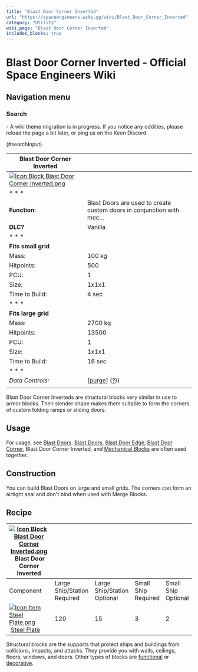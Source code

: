 ```yaml
---
title: "Blast Door Corner Inverted"
url: "https://spaceengineers.wiki.gg/wiki/Blast_Door_Corner_Inverted"
category: "Utility"
wiki_page: "Blast Door Corner Inverted"
includes_blocks: true
---
```


# Blast Door Corner Inverted - Official Space Engineers Wiki

## Navigation menu

### Search

\- A wiki theme migration is in progress. If you notice any oddities, please reload the page a bit later, or ping us on the Keen Discord.

(#searchInput)

| Blast Door Corner Inverted |     |
| --- | --- |
| [![Icon Block Blast Door Corner Inverted.png](https://spaceengineers.wiki.gg/images/6/6f/Icon_Block_Blast_Door_Corner_Inverted.png?8e9aad)](https://spaceengineers.wiki.gg/wiki/File:Icon_Block_Blast_Door_Corner_Inverted.png) |     |
| * * * |     |
| **Function:** | Blast Doors are used to create custom doors in conjunction with mec... |
| **DLC?** | Vanilla |
| * * * |     |
| **Fits small grid** |     |
| Mass: | 100 kg |
| Hitpoints: | 500 |
| PCU: | 1   |
| Size: | 1x1x1 |
| Time to Build: | 4 sec |
| * * * |     |
| **Fits large grid** |     |
| Mass: | 2700 kg |
| Hitpoints: | 13500 |
| PCU: | 1   |
| Size: | 1x1x1 |
| Time to Build: | 16 sec |
| * * * |     |
| _Data Controls:_ | \[[purge](https://spaceengineers.wiki.gg/wiki/Blast_Door_Corner_Inverted?action=purge)\] ([?](https://spaceengineers.wiki.gg/wiki/Template:Info_Block))) |
|     |     |

Blast Door Corner Inverteds are structural blocks very similar in use to armor blocks. Their slender shape makes them suitable to form the corners of custom folding ramps or sliding doors.

## Usage

For usage, see [Blast Doors](https://spaceengineers.wiki.gg/wiki/Blast_Doors "Blast Doors"). [Blast Doors](https://spaceengineers.wiki.gg/wiki/Blast_Doors "Blast Doors"), [Blast Door Edge](https://spaceengineers.wiki.gg/wiki/Blast_Door_Edge "Blast Door Edge"), [Blast Door Corner](https://spaceengineers.wiki.gg/wiki/Blast_Door_Corner "Blast Door Corner"), Blast Door Corner Inverted, and [Mechanical Blocks](https://spaceengineers.wiki.gg/wiki/Mechanical_Blocks "Mechanical Blocks") are often used together.

## Construction

You can build Blast Doors on large and small grids. The corners can form an airtight seal and don't bind when used with Merge Blocks.

## Recipe

| [![Icon Block Blast Door Corner Inverted.png](https://spaceengineers.wiki.gg/images/thumb/6/6f/Icon_Block_Blast_Door_Corner_Inverted.png/21px-Icon_Block_Blast_Door_Corner_Inverted.png?8e9aad)](https://spaceengineers.wiki.gg/wiki/Blast_Door_Corner_Inverted "Blast Door Corner Inverted") Blast Door Corner Inverted |     |     |     |     |
| --- | --- | --- | --- | --- |
| Component | Large Ship/Station  <br>Required | Large Ship/Station  <br>Optional | Small Ship  <br>Required | Small Ship  <br>Optional |
| [![Icon Item Steel Plate.png](https://spaceengineers.wiki.gg/images/thumb/4/4c/Icon_Item_Steel_Plate.png/21px-Icon_Item_Steel_Plate.png?437e3a)](https://spaceengineers.wiki.gg/wiki/Steel_Plate "Steel Plate") [Steel Plate](https://spaceengineers.wiki.gg/wiki/Steel_Plate "Steel Plate") | 120 | 15  | 3   | 2   |

Structural blocks are the supports that protect ships and buildings from collisions, impacts, and attacks. They provide you with walls, ceilings, floors, windows, and doors. Other types of blocks are [functional](https://spaceengineers.wiki.gg/wiki/Category:Functional "Category:Functional") or [decorative](https://spaceengineers.wiki.gg/wiki/Category:Decorative "Category:Decorative").